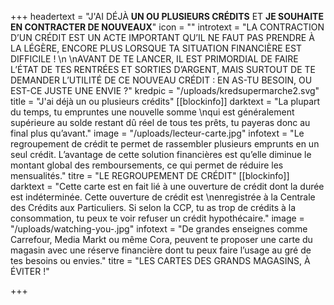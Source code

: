 +++
headertext = "J'AI DÉJÀ **UN OU PLUSIEURS CRÉDITS** ET **JE SOUHAITE EN CONTRACTER DE NOUVEAUX**"
icon = ""
introtext = "LA CONTRACTION D’UN CRÉDIT EST UN ACTE IMPORTANT QU’IL NE FAUT PAS PRENDRE À LA LÉGÈRE, ENCORE PLUS LORSQUE TA SITUATION FINANCIÈRE EST DIFFICILE !  \n  \nAVANT DE TE LANCER, IL EST PRIMORDIAL DE FAIRE L’ÉTAT DE TES RENTRÉES ET SORTIES D’ARGENT, MAIS SURTOUT DE TE DEMANDER L’UTILITÉ DE CE NOUVEAU CRÉDIT : EN AS-TU BESOIN, OU EST-CE JUSTE UNE ENVIE ?"
kredpic = "/uploads/kredsupermarche2.svg"
title = "J'ai déjà un ou plusieurs crédits"
[[blockinfo]]
darktext = "La plupart du temps, tu empruntes une nouvelle somme  \nqui est généralement supérieure au solde restant dû réel de tous tes prêts, tu payeras donc au final plus qu’avant."
image = "/uploads/lecteur-carte.jpg"
infotext = "Le regroupement de crédit te permet de rassembler plusieurs emprunts en un seul crédit. L’avantage de cette solution financières est qu’elle diminue le montant global des remboursements, ce qui permet de réduire les mensualités."
titre = "LE REGROUPEMENT DE CRÉDIT"
[[blockinfo]]
darktext = "Cette carte est en fait lié à une ouverture de crédit dont la durée est indéterminée. Cette ouverture de crédit est  \nenregistrée à la Centrale des Crédits aux Particuliers. Si selon la CCP, tu as trop de crédits à la consommation, tu peux te voir refuser un crédit hypothécaire."
image = "/uploads/watching-you-.jpg"
infotext = "De grandes enseignes comme Carrefour, Media Markt ou même Cora, peuvent te proposer une carte du magasin avec une réserve financière dont tu peux faire l’usage au gré de tes besoins ou envies."
titre = "LES CARTES DES GRANDS MAGASINS, À ÉVITER !"

+++
